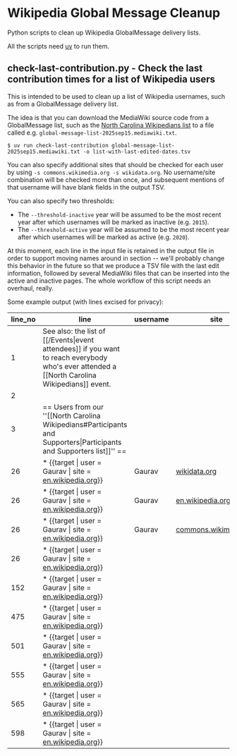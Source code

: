 # Wikipedia Global Message Cleanup

Python scripts to clean up Wikipedia GlobalMessage delivery lists.

All the scripts need [uv](https://docs.astral.sh/uv/) to run them.

## check-last-contribution.py - Check the last contribution times for a list of Wikipedia users

This is intended to be used to clean up a list of Wikipedia usernames, such as from a GlobalMessage
delivery list.

The idea is that you can download the MediaWiki source code from a GlobalMessage list, such as the
[North Carolina Wikipedians list](https://meta.wikimedia.org/wiki/Global_message_delivery/Targets/North_Carolina_Wikipedians)
to a file called e.g. `global-message-list-2025sep15.mediawiki.txt`.

```shell
$ uv run check-last-contribution global-message-list-2025sep15.mediawiki.txt -o list-with-last-edited-dates.tsv
```

You can also specify additional sites that should be checked for each user by
using `-s commons.wikimedia.org -s wikidata.org`. No username/site combination will be checked
more than once, and subsequent mentions of that username will have blank fields in the output TSV.

You can also specify two thresholds:
* The `--threshold-inactive` year will be assumed to be the most recent year after which usernames will be marked as inactive (e.g. `2015`).
* The `--threshold-active` year will be assumed to be the most recent year after which usernames will be marked as active (e.g. `2020`).

At this moment, each line in the input file is retained in the output file in order to support moving
names around in section -- we'll probably change this behavior in the future so that we produce
a TSV file with the last edit information, followed by several MediaWiki files that can be inserted
into the active and inactive pages. The whole workflow of this script needs an overhaul, really.

Some example output (with lines excised for privacy):

| **line_no**                                                                               | **line**                                                                                                                                      | **username** | **site**                                              | **last_edit_utc**    | **last_edit_date** | **threshold_result** |
|-------------------------------------------------------------------------------------------|-----------------------------------------------------------------------------------------------------------------------------------------------| ------------ | ----------------------------------------------------- | -------------------- | ------------------ | -------------------- |
| 1                                                                                         | See also: the list of [[/Events\|event attendees]] if you want to reach everybody who's ever attended a [[North Carolina Wikipedians]] event. |              |                                                       |                      |                    |                      |
| 2                                                                                         |                                                                                                                                               |              |                                                       |                      |                    |
| 3                                                                                         | \== Users from our ''[[North Carolina Wikipedians#Participants and Supporters\|Participants and Supporters list]]'' ==                        
| 26                                                                                        | \* {{target \| user = Gaurav \| site = [en.wikipedia.org](http://en.wikipedia.org)}}                                                          | Gaurav       | [wikidata.org](http://wikidata.org)                   | 2025-09-11T04:32:39Z | 2025-09-11         | active          
| 26                                                                                        | \* {{target \| user = Gaurav \| site = [en.wikipedia.org](http://en.wikipedia.org)}}                                                          | Gaurav       | [en.wikipedia.org](http://en.wikipedia.org)           | 2025-09-19T05:10:24Z | 2025-09-19         | active               |
| 26          | \* {{target \| user = Gaurav \| site = [en.wikipedia.org](http://en.wikipedia.org)}} | Gaurav       | [commons.wikimedia.org](http://commons.wikimedia.org) | 2025-09-19T03:59:10Z | 2025-09-19         | active               |
| 26                                                                                        | \* {{target \| user = Gaurav \| site = [en.wikipedia.org](http://en.wikipedia.org)}}                                                          
| 152                                                                                       | \* {{target \| user = Gaurav \| site = [en.wikipedia.org](http://en.wikipedia.org)}}                                                          
| 475                                                                                       | \* {{target \| user = Gaurav \| site = [en.wikipedia.org](http://en.wikipedia.org)}}                                                          |              |                                                       |                      |                    |                      |
| 501                                                                                                                                                                                                                                   | \* {{target \| user = Gaurav \| site = [en.wikipedia.org](http://en.wikipedia.org)}}                                                          
| 555                                                                                       | \* {{target \| user = Gaurav \| site = [en.wikipedia.org](http://en.wikipedia.org)}}                                                          |                                                                                                                                               |                                                       |                      |                    |                      |
| 565                                                                                                                                                                                                                                     | \* {{target \| user = Gaurav \| site = [en.wikipedia.org](http://en.wikipedia.org)}}                                                          
| 598 |  \* {{target \| user = Gaurav \| site = [en.wikipedia.org](http://en.wikipedia.org)}}                                                         |                                                                                                                                               |                                                       |                      |                    |                      |
